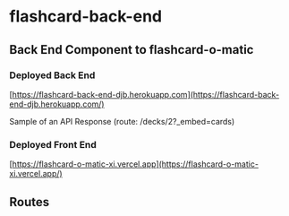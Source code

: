 # flashcard-back-end
## Back End Component to flashcard-o-matic

### Deployed Back End
[https://flashcard-back-end-djb.herokuapp.com](https://flashcard-back-end-djb.herokuapp.com/)

Sample of an API Response (route: /decks/2?_embed=cards)

### Deployed Front End
[https://flashcard-o-matic-xi.vercel.app](https://flashcard-o-matic-xi.vercel.app/)

## Routes
